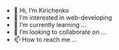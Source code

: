 - 👋 Hi, I’m Kirichenko
- 👀 I’m interested in web-developing
- 🌱 I’m currently learning ...
- 💞️ I’m looking to collaborate on ...
- 📫 How to reach me ...

<!---
Kirichenko14031991/Kirichenko14031991 is a ✨ special ✨ repository because its `README.md` (this file) appears on your GitHub profile.
You can click the Preview link to take a look at your changes.
--->
